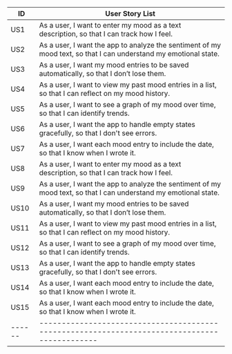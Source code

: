 | ID  | User Story List                                                                                |
|-----|---------------------------------------------------------------------------------------------|
| US1 | As a user, I want to enter my mood as a text description, so that I can track how I feel. |
| US2 | As a user, I want the app to analyze the sentiment of my mood text, so that I can understand my emotional state. |
| US3 | As a user, I want my mood entries to be saved automatically, so that I don’t lose them.    |
| US4 | As a user, I want to view my past mood entries in a list, so that I can reflect on my mood history. |
| US5 | As a user, I want to see a graph of my mood over time, so that I can identify trends.       |
| US6 | As a user, I want the app to handle empty states gracefully, so that I don't see errors.    |
| US7 | As a user, I want each mood entry to include the date, so that I know when I wrote it.      |
| US8 | As a user, I want to enter my mood as a text description, so that I can track how I feel. |
| US9 | As a user, I want the app to analyze the sentiment of my mood text, so that I can understand my emotional state. |
| US10 | As a user, I want my mood entries to be saved automatically, so that I don’t lose them.    |
| US11 | As a user, I want to view my past mood entries in a list, so that I can reflect on my mood history. |
| US12 | As a user, I want to see a graph of my mood over time, so that I can identify trends.       |
| US13 | As a user, I want the app to handle empty states gracefully, so that I don't see errors.    |
| US14 | As a user, I want each mood entry to include the date, so that I know when I wrote it.      |
| US15 | As a user, I want each mood entry to include the date, so that I know when I wrote it.      |
|------|---------------------------------------------------------------------------------------------|
